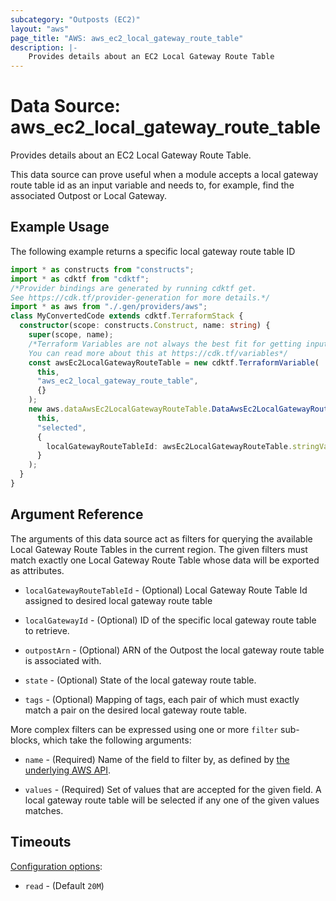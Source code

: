 ```yaml
---
subcategory: "Outposts (EC2)"
layout: "aws"
page_title: "AWS: aws_ec2_local_gateway_route_table"
description: |-
    Provides details about an EC2 Local Gateway Route Table
---
```


# Data Source: aws_ec2_local_gateway_route_table

Provides details about an EC2 Local Gateway Route Table.

This data source can prove useful when a module accepts a local gateway route table id as
an input variable and needs to, for example, find the associated Outpost or Local Gateway.

## Example Usage

The following example returns a specific local gateway route table ID

```typescript
import * as constructs from "constructs";
import * as cdktf from "cdktf";
/*Provider bindings are generated by running cdktf get.
See https://cdk.tf/provider-generation for more details.*/
import * as aws from "./.gen/providers/aws";
class MyConvertedCode extends cdktf.TerraformStack {
  constructor(scope: constructs.Construct, name: string) {
    super(scope, name);
    /*Terraform Variables are not always the best fit for getting inputs in the context of Terraform CDK.
    You can read more about this at https://cdk.tf/variables*/
    const awsEc2LocalGatewayRouteTable = new cdktf.TerraformVariable(
      this,
      "aws_ec2_local_gateway_route_table",
      {}
    );
    new aws.dataAwsEc2LocalGatewayRouteTable.DataAwsEc2LocalGatewayRouteTable(
      this,
      "selected",
      {
        localGatewayRouteTableId: awsEc2LocalGatewayRouteTable.stringValue,
      }
    );
  }
}

```

## Argument Reference

The arguments of this data source act as filters for querying the available
Local Gateway Route Tables in the current region. The given filters must match exactly one
Local Gateway Route Table whose data will be exported as attributes.

* `localGatewayRouteTableId` - (Optional) Local Gateway Route Table Id assigned to desired local gateway route table

* `localGatewayId` - (Optional) ID of the specific local gateway route table to retrieve.

* `outpostArn` - (Optional) ARN of the Outpost the local gateway route table is associated with.

* `state` - (Optional) State of the local gateway route table.

* `tags` - (Optional) Mapping of tags, each pair of which must exactly match
  a pair on the desired local gateway route table.

More complex filters can be expressed using one or more `filter` sub-blocks,
which take the following arguments:

* `name` - (Required) Name of the field to filter by, as defined by
  [the underlying AWS API](https://docs.aws.amazon.com/AWSEC2/latest/APIReference/API_DescribeLocalGatewayRouteTables.html).

* `values` - (Required) Set of values that are accepted for the given field.
  A local gateway route table will be selected if any one of the given values matches.

## Timeouts

[Configuration options](https://developer.hashicorp.com/terraform/language/resources/syntax#operation-timeouts):

- `read` - (Default `20M`)

<!-- cache-key: cdktf-0.17.0-pre.15 input-659f40a3728960d4574b77039ecbc60a549c25ba6a774b2467023fef557a755a -->
